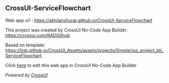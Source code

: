 ## CrossUI-ServiceFlowchart
Web app url : https://akhilanshuraj.github.io/CrossUI-ServiceFlowchart

This project was created by CrossUI No-Code App Builder: https://crossui.com/RADGithub

Based on template: https://linb.github.io/CrossUI_Assets/assets/projects/Simple/xui_project_tpl_ServiceFlowchart

Click [here](https://crossui.com/RADGithub/#!from=github&owner=akhilanshuraj&repo=CrossUI-ServiceFlowchart) to edit this web app in CrossUI No-Code App Builder

<i>Powered by [CrossUI](https://crossui.com)</i>
